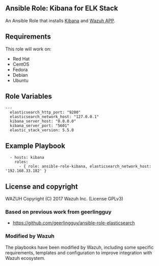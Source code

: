 Ansible Role: Kibana for ELK Stack
------------------------------------

An Ansible Role that installs [Kibana](https://www.elastic.co/products/kibana) and [Wazuh APP](https://github.com/wazuh/wazuh-kibana-app).

Requirements
------------

This role will work on:
 * Red Hat
 * CentOS
 * Fedora
 * Debian
 * Ubuntu

Role Variables
--------------

```
---
  elasticsearch_http_port: "9200"
  elasticsearch_network_host: "127.0.0.1"
  kibana_server_host: "0.0.0.0"
  kibana_server_port: "5601"
  elastic_stack_version: 5.5.0
```

Example Playbook
----------------

```
  - hosts: kibana
    roles:
      - { role: ansible-role-kibana, elasticsearch_network_host: '192.168.33.182' }
```

License and copyright
---------------------

WAZUH Copyright (C) 2017 Wazuh Inc. (License GPLv3)

### Based on previous work from geerlingguy

 - https://github.com/geerlingguy/ansible-role-elasticsearch

### Modified by Wazuh

The playbooks have been modified by Wazuh, including some specific requirements, templates and configuration to improve integration with Wazuh ecosystem.
